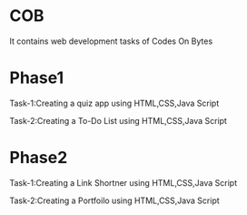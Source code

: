 # COB
It contains web development tasks of Codes On Bytes
# Phase1
Task-1:Creating a quiz app using HTML,CSS,Java Script

Task-2:Creating a To-Do List using HTML,CSS,Java Script
# Phase2
Task-1:Creating a Link Shortner using HTML,CSS,Java Script

Task-2:Creating a Portfoilo using HTML,CSS,Java Script
